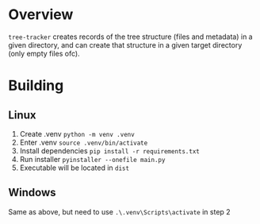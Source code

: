 # Overview

`tree-tracker` creates records of the tree structure (files and metadata) in a given directory, and can create that structure in a given target directory (only empty files ofc).

# Building

## Linux

1. Create .venv `python -m venv .venv`
2. Enter .venv `source .venv/bin/activate`
3. Install dependencies `pip install -r requirements.txt`
4. Run installer `pyinstaller --onefile main.py`
5. Executable will be located in `dist`

## Windows

Same as above, but need to use `.\.venv\Scripts\activate` in step 2

